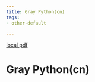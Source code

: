 ```yaml
---
title: Gray Python(cn)
tags:
- other-default

---
```


[local pdf](../../../pdfs/Gray%20Python-cn.pdf)

# Gray Python(cn)
